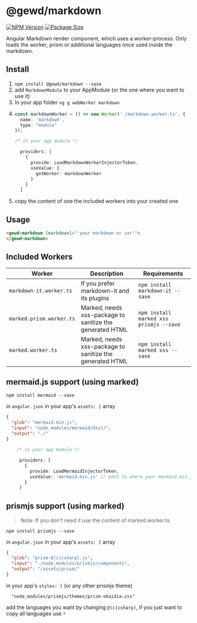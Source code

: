# @gewd/markdown

[![NPM Version][client-npm-img]][client-npm-url]
[![Package Size][client-size-img]][client-size-url]

[client-npm-img]: https://img.shields.io/npm/v/@gewd/markdown.svg?
[client-npm-url]: https://www.npmjs.com/package/@gewd/markdown
[client-size-img]: https://img.shields.io/bundlephobia/minzip/@gewd/markdown.svg
[client-size-url]: https://bundlephobia.com/result?p=@gewd/markdown

Angular Markdown render component, which uses a worker-process.
Only loads the worker, prism or additional languages once used inside the markdown.

## Install

1. `npm install @gewd/markdown --save`
2. add `MarkdownModule` to your AppModule (or the one where you want to use it) 
3. In your app folder `ng g webWorker markdown`
4. ```ts
   const markdownWorker = () => new Worker('./markdown.worker.ts', {
     name: 'markdown',
     type: "module"
   });

   /* in your app module */
   
     providers: [
       {
         provide: LoadMarkdownWorkerInjectorToken,
         useValue: {
           getWorker: markdownWorker
         }
       }
     ]
   ```
5. copy the content of one the included workers into your created one

## Usage

```html 
<gewd-markdown [markdown]="'your markdown or var'">
</gewd-markdown>
```

## Included Workers
|Worker|Description|Requirements|
|----|----|-----|
|`markdown-it.worker.ts`| If you prefer markdown-it and its plugins |`npm install markdown-it --save`|
|`marked.prism.worker.ts`|Marked, needs xss-package to sanitize the generated HTML |`npm install marked xss prismjs --save`|
|`marked.worker.ts`|Marked, needs xss-package to sanitize the generated HTML |`npm install marked xss --save`|

## mermaid.js support (using marked)

`npm install mermaid --save`

in `angular.json` in your app's `assets: [` array 
```json
{
  "glob": "mermaid.min.js",
  "input": "node_modules/mermaid/dist/",
  "output": "./"
}
```

```ts
    /* in your app module */
   
     providers: [
       {
         provide: LoadMermaidInjectorToken,
         useValue: 'mermaid.min.js' // path to where your mermaid.min.js-asset was copied
       }
     ]
```

## prismjs support (using marked)

> Note: If you don't need it use the content of marked.worker.ts

`npm install prismjs --save`

in `angular.json` in your app's `assets: [` array 
```json
{
  "glob": "prism-@(c|csharp).js",
  "input": "./node_modules/prismjs/components",
  "output": "/assets/prism/"
}
```
in your app's `styles: [` (or any other prismjs theme)
```
  "node_modules/prismjs/themes/prism-okaidia.css"
```


add the languages you want by changing `@(c|csharp)`, if you just want to copy all languages use `*`

 
